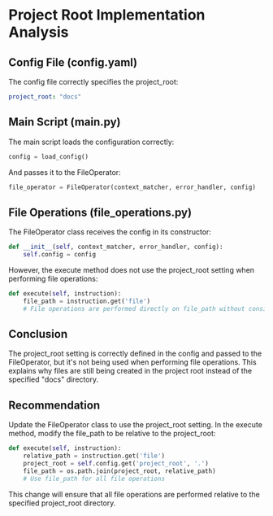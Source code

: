 # Project Root Implementation Analysis

## Config File (config.yaml)
The config file correctly specifies the project_root:
```yaml
project_root: "docs"
```

## Main Script (main.py)
The main script loads the configuration correctly:
```python
config = load_config()
```
And passes it to the FileOperator:
```python
file_operator = FileOperator(context_matcher, error_handler, config)
```

## File Operations (file_operations.py)
The FileOperator class receives the config in its constructor:
```python
def __init__(self, context_matcher, error_handler, config):
    self.config = config
```

However, the execute method does not use the project_root setting when performing file operations:
```python
def execute(self, instruction):
    file_path = instruction.get('file')
    # File operations are performed directly on file_path without considering project_root
```

## Conclusion
The project_root setting is correctly defined in the config and passed to the FileOperator, but it's not being used when performing file operations. This explains why files are still being created in the project root instead of the specified "docs" directory.

## Recommendation
Update the FileOperator class to use the project_root setting. In the execute method, modify the file_path to be relative to the project_root:

```python
def execute(self, instruction):
    relative_path = instruction.get('file')
    project_root = self.config.get('project_root', '.')
    file_path = os.path.join(project_root, relative_path)
    # Use file_path for all file operations
```

This change will ensure that all file operations are performed relative to the specified project_root directory.